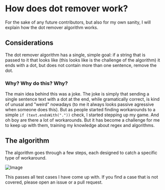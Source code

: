 # How does dot remover work?
For the sake of any future contributors, but also for my own sanity, I will explain how the dot remover algorithm works.

## Considerations
The dot remover algorithm has a single, simple goal: if a string that is passed to it that looks like (this looks like is the challenge of the algorithm) it ends with a dot, but does not contain more than one sentence, remove the dot.

### Why? Why do this? Why?
The main idea behind this was a joke. The joke is simply that sending a single sentence text with a dot at the end, while gramatically correct, is kind of unusal and "weird" nowadays (to me it always looks passive agressive when someone does this). But as people started finding workarounds to a simple `if (text.endsWith("."))` check, I started stepping up my game. And oh boy are there a lot of workarounds. But it has become a challenge for me to keep up with them, training my knowledge about regex and algorithms.

## The algorithm
The algorithm goes through a few steps, each designed to catch a specific type of workaround. 

![Image](https://i.imgur.com/ckXUO2E.png)

This passes all test cases I have come up with. If you find a case that is not covered, please open an issue or a pull request.